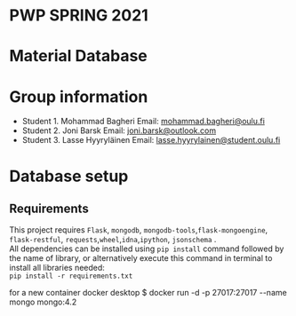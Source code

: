 # PWP SPRING 2021
# Material Database
# Group information
* Student 1. Mohammad Bagheri Email: mohammad.bagheri@oulu.fi
* Student 2. Joni Barsk  Email: joni.barsk@outlook.com
* Student 3. Lasse Hyyryläinen Email: lasse.hyyrylainen@student.oulu.fi

# Database setup
## Requirements
This project requires `Flask`, `mongodb`, `mongodb-tools`,`flask-mongoengine`, `flask-restful`, `requests`,`wheel`,`idna`,`ipython`, `jsonschema` .   
All dependencies can be installed using `pip install` command followed by the name of library, or alternatively execute this command in terminal to install all libraries needed:     
`pip install -r requirements.txt`

for a new container docker desktop
$ docker run -d -p 27017:27017 --name mongo mongo:4.2  



